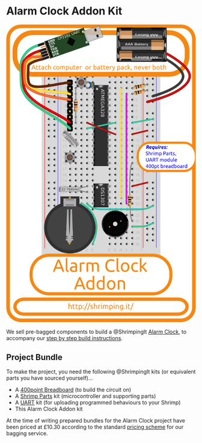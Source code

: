 # Alarm Clock Addon Kit

![Kit cover showing layout](../project/alarmclock/kit.png)

We sell pre-bagged components to build a @ShrimpingIt [Alarm Clock](../project/alarmclock/), to accompany our [step by step build instructions](../project/alarmclock/build.html).

## Project Bundle

To make the project, you need the following @ShrimpingIt kits (or equivalent parts you have sourced yourself)...

* A [400point Breadboard](breadboard400.html) (to build the circuit on)
* A [Shrimp Parts](shrimp.html) kit (microcontroller and supporting parts) 
* A [UART](cp2102.html) kit (for uploading programmed behaviours to your Shrimp)
* This Alarm Clock Addon kit

At the time of writing prepared bundles for the Alarm Clock project have been priced at £10.30 according to the standard [pricing scheme](../bagging.html) for our bagging service.